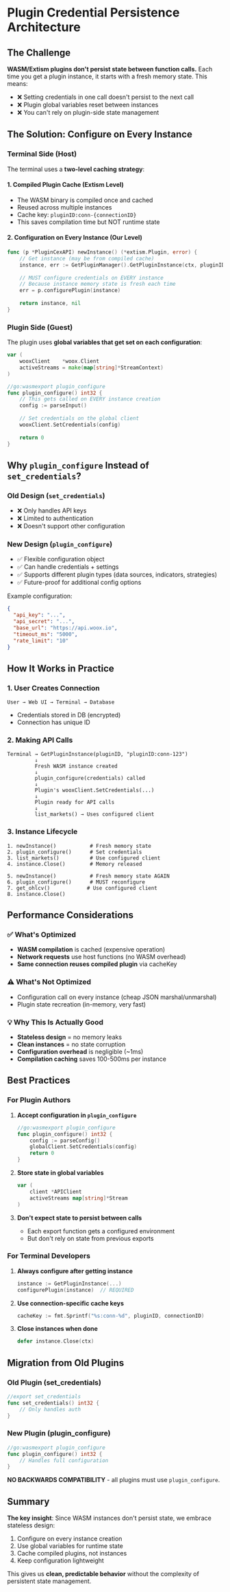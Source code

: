 # Plugin Credential Persistence Architecture

## The Challenge

**WASM/Extism plugins don't persist state between function calls.** Each time you get a plugin instance, it starts with a fresh memory state. This means:

- ❌ Setting credentials in one call doesn't persist to the next call
- ❌ Plugin global variables reset between instances
- ❌ You can't rely on plugin-side state management

## The Solution: Configure on Every Instance

### Terminal Side (Host)

The terminal uses a **two-level caching strategy**:

#### 1. **Compiled Plugin Cache** (Extism Level)
- The WASM binary is compiled once and cached
- Reused across multiple instances
- Cache key: `pluginID:conn-{connectionID}`
- This saves compilation time but NOT runtime state

#### 2. **Configuration on Every Instance** (Our Level)
```go
func (p *PluginCexAPI) newInstance() (*extism.Plugin, error) {
    // Get instance (may be from compiled cache)
    instance, err := GetPluginManager().GetPluginInstance(ctx, pluginID, cacheKey)
    
    // MUST configure credentials on EVERY instance
    // Because instance memory state is fresh each time
    err = p.configurePlugin(instance)
    
    return instance, nil
}
```

### Plugin Side (Guest)

The plugin uses **global variables that get set on each configuration**:

```go
var (
    wooxClient    *woox.Client
    activeStreams = make(map[string]*StreamContext)
)

//go:wasmexport plugin_configure
func plugin_configure() int32 {
    // This gets called on EVERY instance creation
    config := parseInput()
    
    // Set credentials on the global client
    wooxClient.SetCredentials(config)
    
    return 0
}
```

## Why `plugin_configure` Instead of `set_credentials`?

### Old Design (`set_credentials`)
- ❌ Only handles API keys
- ❌ Limited to authentication
- ❌ Doesn't support other configuration

### New Design (`plugin_configure`)
- ✅ Flexible configuration object
- ✅ Can handle credentials + settings
- ✅ Supports different plugin types (data sources, indicators, strategies)
- ✅ Future-proof for additional config options

Example configuration:
```json
{
  "api_key": "...",
  "api_secret": "...",
  "base_url": "https://api.woox.io",
  "timeout_ms": "5000",
  "rate_limit": "10"
}
```

## How It Works in Practice

### 1. User Creates Connection
```
User → Web UI → Terminal → Database
```
- Credentials stored in DB (encrypted)
- Connection has unique ID

### 2. Making API Calls
```
Terminal → GetPluginInstance(pluginID, "pluginID:conn-123")
         ↓
         Fresh WASM instance created
         ↓
         plugin_configure(credentials) called
         ↓
         Plugin's wooxClient.SetCredentials(...)
         ↓
         Plugin ready for API calls
         ↓
         list_markets() → Uses configured client
```

### 3. Instance Lifecycle
```
1. newInstance()           # Fresh memory state
2. plugin_configure()      # Set credentials
3. list_markets()          # Use configured client
4. instance.Close()        # Memory released

5. newInstance()           # Fresh memory state AGAIN
6. plugin_configure()      # MUST reconfigure
7. get_ohlcv()            # Use configured client
8. instance.Close()
```

## Performance Considerations

### ✅ What's Optimized
- **WASM compilation** is cached (expensive operation)
- **Network requests** use host functions (no WASM overhead)
- **Same connection reuses compiled plugin** via cacheKey

### ⚠️ What's Not Optimized
- Configuration call on every instance (cheap JSON marshal/unmarshal)
- Plugin state recreation (in-memory, very fast)

### 💡 Why This Is Actually Good
- **Stateless design** = no memory leaks
- **Clean instances** = no state corruption
- **Configuration overhead** is negligible (~1ms)
- **Compilation caching** saves 100-500ms per instance

## Best Practices

### For Plugin Authors

1. **Accept configuration in `plugin_configure`**
   ```go
   //go:wasmexport plugin_configure
   func plugin_configure() int32 {
       config := parseConfig()
       globalClient.SetCredentials(config)
       return 0
   }
   ```

2. **Store state in global variables**
   ```go
   var (
       client *APIClient
       activeStreams map[string]*Stream
   )
   ```

3. **Don't expect state to persist between calls**
   - Each export function gets a configured environment
   - But don't rely on state from previous exports

### For Terminal Developers

1. **Always configure after getting instance**
   ```go
   instance := GetPluginInstance(...)
   configurePlugin(instance)  // REQUIRED
   ```

2. **Use connection-specific cache keys**
   ```go
   cacheKey := fmt.Sprintf("%s:conn-%d", pluginID, connectionID)
   ```

3. **Close instances when done**
   ```go
   defer instance.Close(ctx)
   ```

## Migration from Old Plugins

### Old Plugin (set_credentials)
```go
//export set_credentials
func set_credentials() int32 {
    // Only handles auth
}
```

### New Plugin (plugin_configure)
```go
//go:wasmexport plugin_configure
func plugin_configure() int32 {
    // Handles full configuration
}
```

**NO BACKWARDS COMPATIBILITY** - all plugins must use `plugin_configure`.

## Summary

**The key insight**: Since WASM instances don't persist state, we embrace stateless design:
1. Configure on every instance creation
2. Use global variables for runtime state
3. Cache compiled plugins, not instances
4. Keep configuration lightweight

This gives us **clean, predictable behavior** without the complexity of persistent state management.
